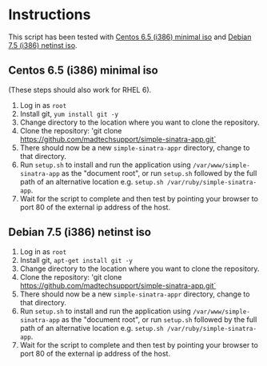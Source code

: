 Instructions
============

This script has been tested with [Centos 6.5 (i386) minimal iso](http://mirror.aarnet.edu.au/pub/centos/6.5/isos/i386/) and [Debian 7.5 (i386) netinst iso](http://cdimage.debian.org/debian-cd/7.5.0/i386/iso-cd/debian-7.5.0-i386-netinst.iso).

Centos 6.5 (i386) minimal iso
-----------------------------
(These steps should also work for RHEL 6).

1. Log in as `root`
2. Install git, `yum install git -y`
3. Change directory to the location where you want to clone the repository.
4. Clone the repository: 'git clone https://github.com/madtechsupport/simple-sinatra-app.git`
5. There should now be a new `simple-sinatra-appr` directory, change to that directory.
6. Run `setup.sh` to install and run the application using `/var/www/simple-sinatra-app` as the "document root", or run `setup.sh` followed by the full path of
an alternative location e.g. `setup.sh /var/ruby/simple-sinatra-app`.
7. Wait for the script to complete and then test by pointing your browser to port 80 of the external ip address of the host.

Debian 7.5 (i386) netinst iso
-----------------------------

1. Log in as `root`
2. Install git, `apt-get install git -y`
3. Change directory to the location where you want to clone the repository.
4. Clone the repository: 'git clone https://github.com/madtechsupport/simple-sinatra-app.git`
5. There should now be a new `simple-sinatra-appr` directory, change to that directory.
6. Run `setup.sh` to install and run the application using `/var/www/simple-sinatra-app` as the "document root", or run `setup.sh` followed by the full path of
an alternative location e.g. `setup.sh /var/ruby/simple-sinatra-app`.
7. Wait for the script to complete and then test by pointing your browser to port 80 of the external ip address of the host.
